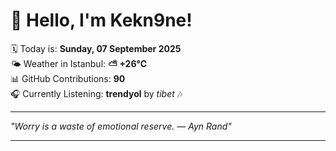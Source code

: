 # 👋 Hello, I'm Kekn9ne!

🗓️ Today is: **Sunday, 07 September 2025**  
🌤️ Weather in Istanbul: **⛅️  +26°C**  
📊 GitHub Contributions: **90**  
🎧 Currently Listening: **trendyol** by *tibet* 🎶

---

_"Worry is a waste of emotional reserve. — *Ayn Rand*"_

---
